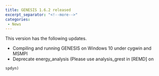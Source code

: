 ```yaml
---
title: GENESIS 1.6.2 released
excerpt_separator: "<!--more-->"
categories:
 - News
---
```


This version has the following updates.

-   Compiling and running GENESIS on Windows 10 under cygwin and MSMPI
-   Deprecate energy_analysis (Please use analysis_grest in \[REMD\] on
<!--more-->
    spdyn)
